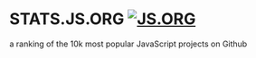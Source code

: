 # STATS.JS.ORG [![JS.ORG](https://img.shields.io/badge/js.org-stats-ffb400.svg?style=flat-square)](http://stats.js.org)
a ranking of the 10k most popular JavaScript projects on Github

